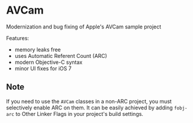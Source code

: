AVCam
=====

Modernization and bug fixing of Apple's AVCam sample project

Features:

- memory leaks free
- uses Automatic Referent Count (ARC)
- modern Objective-C syntax
- minor UI fixes for iOS 7

Note
-----
If you need to use the `AVCam` classes in a non-ARC project, you must selectively enable ARC on them.
It can be easily achieved by adding `fobj-arc` to Other Linker Flags in your project's build settings.
